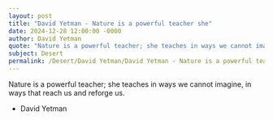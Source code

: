 ```yaml
---
layout: post
title: "David Yetman - Nature is a powerful teacher she"
date: 2024-12-28 12:00:00 -0000
author: David Yetman
quote: "Nature is a powerful teacher; she teaches in ways we cannot imagine, in ways that reach us and reforge us."
subject: Desert
permalink: /Desert/David Yetman/David Yetman - Nature is a powerful teacher she
---
```


Nature is a powerful teacher; she teaches in ways we cannot imagine, in ways that reach us and reforge us.

- David Yetman
